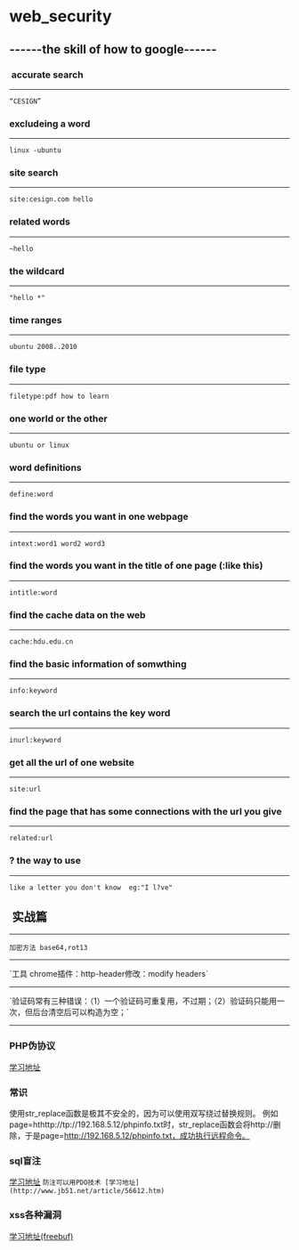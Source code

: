 # web_security

##  ------the skill of how to google------

###  accurate search
---
`“CESIGN”`

### excludeing a word
---
`linux -ubuntu`

### site search
---
`site:cesign.com hello`

### related words
---
`~hello`


### the wildcard
---
`"hello *"`

### time ranges
---
`ubuntu 2008..2010`

### file type
---
`filetype:pdf how to learn`

### one world or the other
---
`ubuntu or linux`

### word definitions
---
`define:word`

### find the words you want in one webpage
---
`intext:word1 word2 word3`

### find the words you want in the title of one page (<title>hello</title>:like this)
---
`intitle:word`

### find the cache data on the web
---
`cache:hdu.edu.cn`

### find the basic information of somwthing
---
`info:keyword`

### search the url contains the key word
---
`inurl:keyword`

### get all the url of one website
---
`site:url`

### find the page that has some connections with the url you give
---
`related:url`

### ? the way to use
---
`like a letter you don't know  eg:"I l?ve"`


##  实战篇
---
`加密方法 base64,rot13`
<hr/>
`工具 chrome插件：http-header修改：modify headers`
<hr/>
`验证码常有三种错误：（1）一个验证码可重复用，不过期；（2）验证码只能用一次，但后台清空后可以构造为空；`

---
### PHP伪协议
[学习地址](http://www.lorexxar.cn/2016/09/14/php-wei/)

### 常识
使用str_replace函数是极其不安全的，因为可以使用双写绕过替换规则。
例如page=hthttp://tp://192.168.5.12/phpinfo.txt时，str_replace函数会将http://删除，于是page=http://192.168.5.12/phpinfo.txt，成功执行远程命令。

### sql盲注
[学习地址](http://www.freebuf.com/articles/web/120985.html)
`防注可以用PDO技术 [学习地址](http://www.jb51.net/article/56612.htm)`

### xss各种漏洞
[学习地址(freebuf)](http://www.freebuf.com/articles/web/123779.html)
